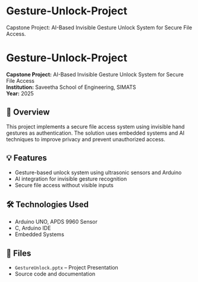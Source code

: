 # Gesture-Unlock-Project
Capstone Project: AI-Based Invisible Gesture Unlock System for Secure File Access.
# Gesture-Unlock-Project

**Capstone Project:** AI-Based Invisible Gesture Unlock System for Secure File Access  
**Institution:** Saveetha School of Engineering, SIMATS  
**Year:** 2025  

## 🔐 Overview
This project implements a secure file access system using invisible hand gestures as authentication. The solution uses embedded systems and AI techniques to improve privacy and prevent unauthorized access.

## 💡 Features
- Gesture-based unlock system using ultrasonic sensors and Arduino
- AI integration for invisible gesture recognition
- Secure file access without visible inputs

## 🛠 Technologies Used
- Arduino UNO, APDS 9960 Sensor
- C, Arduino IDE
- Embedded Systems


## 📁 Files
- `GestureUnlock.pptx` – Project Presentation
- Source code and documentation



